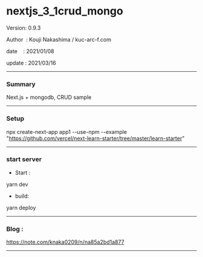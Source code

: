 ﻿# nextjs_3_1crud_mongo

 Version: 0.9.3

 Author  : Kouji Nakashima / kuc-arc-f.com

 date    : 2021/01/08

 update  : 2021/03/16 

***
### Summary

Next.js + mongodb, CRUD sample

***
### Setup

npx create-next-app app1 --use-npm --example "https://github.com/vercel/next-learn-starter/tree/master/learn-starter"

***
### start server
* Start :

yarn dev

* build:

yarn deploy


***
### Blog :

https://note.com/knaka0209/n/na85a2bd1a877

***

